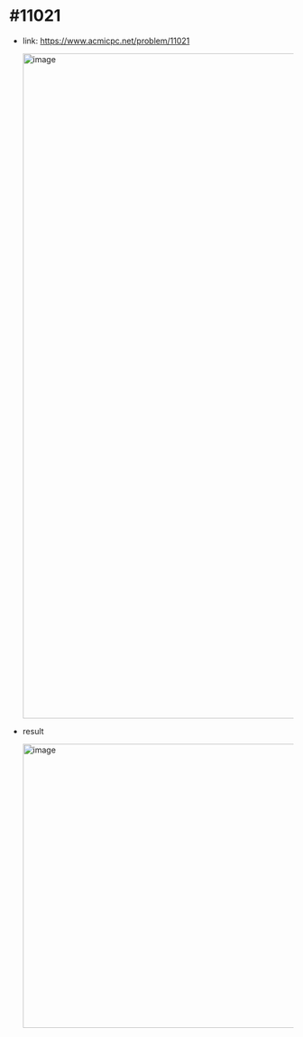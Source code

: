 # #11021
- link: https://www.acmicpc.net/problem/11021

  <img width="1178" alt="image" src="https://user-images.githubusercontent.com/67956826/148646030-d4be4ea6-c302-40ea-bcd1-42dc4d7f4cec.png">

  
- result

  <img width="503" alt="image" src="https://user-images.githubusercontent.com/67956826/148646021-eeb744e0-5b02-4b2c-9239-1af4ca053baf.png">
